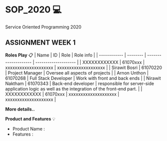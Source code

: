 # SOP_2020  :computer:
Service Oriented Programming 2020
## ASSIGNMENT WEEK 1
**Roles Play** :clipboard:
| Name         | ID       | Role                 | Role info            |
| ------------ | -------- | -------------------- | -------------------- |
| XXXXXXXXXXXX | 61070xxx | xxxxxxxxxxxxxxxxxxxx | xxxxxxxxxxxxxxxxxxxx |
| Sirawit Bosri | 61070220 | Project Manager | Oversee all aspects of projects |
| Arnon Unthon | 61070268 | Full Stack Developer | Work with front and back ends |
| Nirawit Naktham | 61070343 | Back-end developer | responsible for server-side application logic as well as the integration of the front-end part. |
| XXXXXXXXXXXX | 61070xxx | xxxxxxxxxxxxxxxxxxxx | xxxxxxxxxxxxxxxxxxxx |

**More details..**

**Product and Features**  :bulb:
* Product Name : 
* Features :
